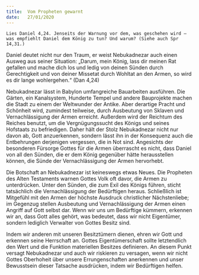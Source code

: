 ```yaml
---
title:  Vom Propheten gewarnt
date:   27/01/2020
---
```


`Lies Daniel 4,24. Jenseits der Warnung vor dem, was geschehen wird – was empfiehlt Daniel dem König zu tun? Und warum? (Siehe auch Spr 14,31.)`

Daniel deutet nicht nur den Traum, er weist Nebukadnezar auch einen Ausweg aus seiner Situation: „Darum, mein König, lass dir meinen Rat gefallen und mache dich los und ledig von deinen Sünden durch Gerechtigkeit und von deiner Missetat durch Wohltat an den Armen, so wird es dir lange wohlergehen.“ (Dan 4,24)

Nebukadnezar lässt in Babylon umfangreiche Bauarbeiten ausführen. Die Gärten, ein Kanalsystem, Hunderte Tempel und andere Bauprojekte machen die Stadt zu einem der Weltwunder der Antike. Aber derartige Pracht und Schönheit wird, zumindest teilweise, durch Ausbeutung von Sklaven und Vernachlässigung der Armen erreicht. Außerdem wird der Reichtum des Reiches benutzt, um die Vergnügungssucht des Königs und seines Hofstaats zu befriedigen. Daher hält der Stolz Nebukadnezar nicht nur davon ab, Gott anzuerkennen, sondern lässt ihn in der Konsequenz auch die Entbehrungen derjenigen vergessen, die in Not sind. Angesichts der besonderen Fürsorge Gottes für die Armen überrascht es nicht, dass Daniel von all den Sünden, die er dem König gegenüber hätte herausstellen können, die Sünde der Vernachlässigung der Armen hervorhebt.

Die Botschaft an Nebukadnezar ist keineswegs etwas Neues. Die Propheten des Alten Testaments warnen Gottes Volk oft davor, die Armen zu unterdrücken. Unter den Sünden, die zum Exil des Königs führen, sticht tatsächlich die Vernachlässigung der Bedürftigen heraus. Schließlich ist Mitgefühl mit den Armen der höchste Ausdruck christlicher Nächstenliebe; im Gegenzug stellen Ausbeutung und Vernachlässigung der Armen einen Angriff auf Gott selbst dar. Wenn wir uns um Bedürftige kümmern, erkennen wir an, dass Gott alles gehört, was bedeutet, dass wir nicht Eigentümer, sondern lediglich Verwalter von Gottes Besitz sind.

Indem wir anderen mit unseren Besitztümern dienen, ehren wir Gott und erkennen seine Herrschaft an. Gottes Eigentümerschaft sollte letztendlich den Wert und die Funktion materiellen Besitzes definieren. An diesem Punkt versagt Nebukadnezar und auch wir riskieren zu versagen, wenn wir nicht Gottes Oberhoheit über unsere Errungenschaften anerkennen und unser Bewusstsein dieser Tatsache ausdrücken, indem wir Bedürftigen helfen.